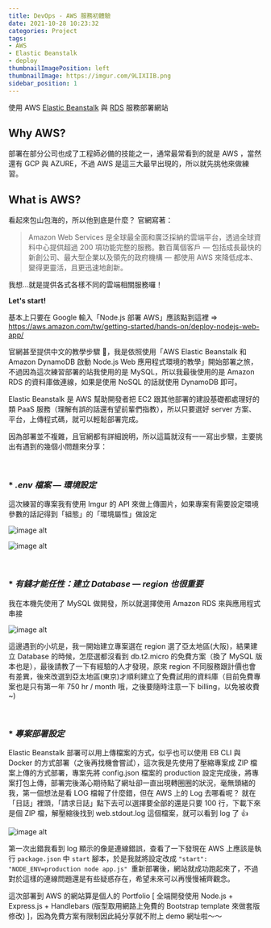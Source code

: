 ```yaml
---
title: DevOps - AWS 服務初體驗
date: 2021-10-28 10:23:32
categories: Project
tags:
- AWS
- Elastic Beanstalk
- deploy
thumbnailImagePosition: left
thumbnailImage: https://imgur.com/9LIXIIB.png
sidebar_position: 1
---
```


使用 AWS [Elastic Beanstalk](https://aws.amazon.com/tw/elasticbeanstalk/) 與 [RDS](https://aws.amazon.com/tw/rds/) 服務部署網站

## Why AWS?

部署在部分公司也成了工程師必備的技能之一，通常最常看到的就是 AWS ，當然還有 GCP 與 AZURE，不過 AWS 是這三大最早出現的，所以就先挑他來做練習。

## What is AWS? 

看起來包山包海的，所以他到底是什麼？ 官網寫著：
> Amazon Web Services 是全球最全面和廣泛採納的雲端平台，透過全球資料中心提供超過 200 項功能完整的服務。數百萬個客戶 — 包括成長最快的新創公司、最大型企業以及領先的政府機構 — 都使用 AWS 來降低成本、變得更靈活，且更迅速地創新。

我想…就是提供各式各樣不同的雲端相關服務囉！

**Let's start!**

基本上只要在 Google 輸入「Node.js 部署 AWS」應該點到這裡 => https://aws.amazon.com/tw/getting-started/hands-on/deploy-nodejs-web-app/

官網甚至提供中文的教學步驟 :book:，我是依照使用「AWS Elastic Beanstalk 和 Amazon DynamoDB 啟動 Node.js Web 應用程式環境的教學」開始部署之旅，不過因為這次練習部署的站我使用的是 MySQL，所以我最後使用的是 Amazon RDS 的資料庫做連線，如果是使用 NoSQL 的話就使用 DynamoDB 即可。

Elastic Beanstalk 是 AWS 幫助開發者把 EC2 跟其他部署的建設基礎都處理好的類 PaaS 服務（理解有誤的話還有望前輩們指教），所以只要選好 server 方案、平台，上傳程式碼，就可以輕鬆部署完成。

因為部署並不複雜，且官網都有詳細說明，所以這篇就沒有一一寫出步驟，主要挑出有遇到的幾個小問題來分享：

<br />

### *  ***.env 檔案 — 環境設定***

這次練習的專案我有使用 Imgur 的 API 來做上傳圖片，如果專案有需要設定環境參數的話記得到「組態」的「環境屬性」做設定

![image alt](https://miro.medium.com/max/700/1*zht_hrS0BTuhRSkPz-umUA.png)

![image alt](https://miro.medium.com/max/700/1*WhnG6-opD3MHWYJD62eQKw.png)

<br />

### * ***有錢才能任性：建立 Database — region 也很重要***

我在本機先使用了 MySQL 做開發，所以就選擇使用 Amazon RDS 來與應用程式串接

![image alt](https://miro.medium.com/max/700/1*H5fU4Fwa3wxJ8Vms32kjnA.png)

這邊遇到的小坑是，我一開始建立專案選在 region 選了亞太地區(大阪)，結果建立 Database 的時候，怎麼選都沒看到 db.t2.micro 的免費方案（換了 MySQL 版本也是），最後請教了一下有經驗的人才發現，原來 region 不同服務跟計價也會有差異，後來改選到亞太地區(東京)才順利建立了免費試用的資料庫（目前免費專案也是只有第一年 750 hr / month 哦，之後要隨時注意一下 billing，以免被收費~)

<br />

### * ***專案部署設定***

Elastic Beanstalk 部署可以用上傳檔案的方式，似乎也可以使用 EB CLI 與 Docker 的方式部署（之後再找機會嘗試），這次我是先使用了壓縮專案成 ZIP 檔案上傳的方式部署，專案先將 config.json 檔案的 production 設定完成後，將專案打包上傳，部署完後滿心期待點了網址卻一直出現轉圈圈的狀況，毫無頭緒的我，第一個想法是看 LOG 檔報了什麼錯，但在 AWS 上的 Log 去哪看呢？ 就在「日誌」裡頭，「請求日誌」點下去可以選擇要全部的還是只要 100 行，下載下來是個 ZIP 檔，解壓縮後找到 web.stdout.log 這個檔案，就可以看到 log 了 :+1: 

![image alt](https://miro.medium.com/max/700/1*6eU6jvDlox75AR703Yn4jw.png)

第一次出錯我看到 log 顯示的像是連線錯誤，查看了一下發現在 AWS 上應該是執行 `package.json` 中 `start` 腳本，於是我就將設定改成 
`"start": "NODE_ENV=production node app.js" `重新部署後，網站就成功跑起來了，不過對於這樣的連線問題還是有些疑惑存在，希望未來可以再慢慢補齊觀念。

這次部署到 AWS 的網站算是個人的 Portfolio [ 全端開發使用 Node.js + Express.js + Handlebars (版型取用網路上免費的 Bootstrap template 來做套版修改) ]，因為免費方案有限制因此純分享就不附上 demo 網址啦～～

